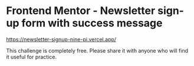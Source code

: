 # Frontend Mentor - Newsletter sign-up form with success message

https://newsletter-signup-nine-pi.vercel.app/

This challenge is completely free. Please share it with anyone who will find it useful for practice.

